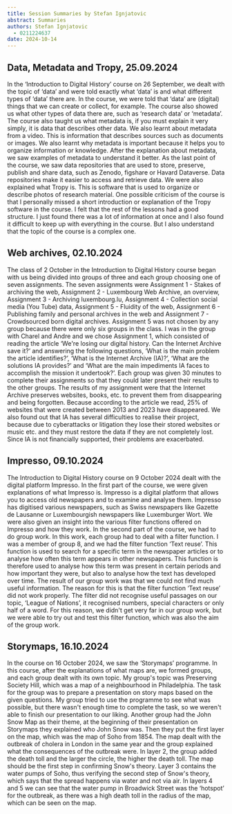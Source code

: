 ```yaml
---
title: Session Summaries by Stefan Ignjatovic
abstract: Summaries
authors: Stefan Ignjatovic
  - 0211224637
date: 2024-10-14
---
```


## Data, Metadata and Tropy, 25.09.2024
In the ‘Introduction to Digital History’ course on 26 September, we dealt with the topic of ‘data’ and were told exactly what ‘data’ is and what different types of ‘data’ there are. In the course, we were told that ‘data’ are (digital) things that we can create or collect, for example. The course also showed us what other types of data there are, such as ‘research data’ or ‘metadata’. The course also taught us what metadata is, if you must explain it very simply, it is data that describes other data. We also learnt about metadata from a video. This is information that describes sources such as documents or images. We also learnt why metadata is important because it helps you to organize information or knowledge. After the explanation about metadata, we saw examples of metadata to understand it better. As the last point of the course, we saw data repositories that are used to store, preserve, publish and share data, such as Zenodo, figshare or Havard Dataverse. Data repositories make it easier to access and retrieve data. We were also explained what Tropy is. This is software that is used to organize or describe photos of research material. One possible criticism of the course is that I personally missed a short introduction or explanation of the Tropy software in the course. I felt that the rest of the lessons had a good structure. I just found there was a lot of information at once and I also found it difficult to keep up with everything in the course. But I also understand that the topic of the course is a complex one.

## Web archives, 02.10.2024
The class of 2 October in the Introduction to Digital History course began with us being divided into groups of three and each group choosing one of seven assignments. The seven assignments were Assignment 1 - Stakes of archiving the web, Assignment 2 - Luxembourg Web Archive, an overview, Assignment 3 - Archiving luxembourg.lu, Assignment 4 - Collection social media (You Tube) data, Assignment 5 - Fluidity of the web, Assignment 6 - Publishing family and personal archives in the web and Assignment 7 - Crowdsourced born digital archives. Assignment 5 was not chosen by any group because there were only six groups in the class. I was in the group with Charel and Andre and we chose Assignment 1, which consisted of reading the article ‘We're losing our digital history. Can the Internet Archive save it?‘ and answering the following questions, ‘What is the main problem the article identifies?’, ‘What is the Internet Archive (IA)?’, ‘What are the solutions IA provides?’ and ‘What are the main impediments IA faces to accomplish the mission it undertook?’. Each group was given 30 minutes to complete their assignments so that they could later present their results to the other groups. The results of my assignment were that the Internet Archive preserves websites, books, etc. to prevent them from disappearing and being forgotten. Because according to the article we read, 25% of websites that were created between 2013 and 2023 have disappeared. We also found out that IA has several difficulties to realise their project, because due to cyberattacks or litigation they lose their stored websites or music etc. and they must restore the data if they are not completely lost. Since IA is not financially supported, their problems are exacerbated.

## Impresso, 09.10.2024
The Introduction to Digital History course on 9 October 2024 dealt with the digital platform Impresso. In the first part of the course, we were given explanations of what Impresso is. Impresso is a digital platform that allows you to access old newspapers and to examine and analyse them. Impresso has digitised various newspapers, such as Swiss newspapers like Gazette de Lausanne or Luxembourgish newspapers like Luxemburger Wort. We were also given an insight into the various filter functions offered on Impresso and how they work.
In the second part of the course, we had to do group work. In this work, each group had to deal with a filter function. I was a member of group 8, and we had the filter function ‘Text reuse’. This function is used to search for a specific term in the newspaper articles or to analyse how often this term appears in other newspapers. This function is therefore used to analyse how this term was present in certain periods and how important they were, but also to analyse how the text has developed over time. The result of our group work was that we could not find much useful information. The reason for this is that the filter function ‘Text reuse’ did not work properly. The filter did not recognise useful passages on our topic, ‘League of Nations’, it recognised numbers, special characters or only half of a word. For this reason, we didn't get very far in our group work, but we were able to try out and test this filter function, which was also the aim of the group work.

## Storymaps, 16.10.2024
In the course on 16 October 2024, we saw the ‘Storymaps’ programme. In this course, after the explanations of what maps are, we formed groups, and each group dealt with its own topic. My group's topic was Preserving Society Hill, which was a map of a neighbourhood in Philadelphia. The task for the group was to prepare a presentation on story maps based on the given questions. My group tried to use the programme to see what was possible, but there wasn't enough time to complete the task, so we weren't able to finish our presentation to our liking.
Another group had the John Snow Map as their theme, at the beginning of their presentation on Storymaps they explained who John Snow was. Then they put the first layer on the map, which was the map of Soho from 1854. The map dealt with the outbreak of cholera in London in the same year and the group explained what the consequences of the outbreak were. In layer 2, the group added the death toll and the larger the circle, the higher the death toll. The map should be the first step in confirming Snow's theory. Layer 3 contains the water pumps of Soho, thus verifying the second step of Snow's theory, which says that the spread happens via water and not via air. In layers 4 and 5 we can see that the water pump in Broadwick Street was the ‘hotspot’ for the outbreak, as there was a high death toll in the radius of the map, which can be seen on the map.



